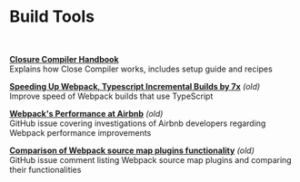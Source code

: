 # Build Tools

<br>

**[Closure Compiler Handbook](https://github.com/roman01la/closure-compiler-handbook)**<br>
Explains how Close Compiler works, includes setup guide and recipes

**[Speeding Up Webpack, Typescript Incremental Builds by 7x](https://medium.com/@kenneth_chau/speeding-up-webpack-typescript-incremental-builds-by-7x-3912ba4c1d15)** _(old)_<br>
Improve speed of Webpack builds that use TypeScript

**[Webpack's Performance at Airbnb](https://github.com/webpack/webpack/issues/5718)** _(old)_<br>
GitHub issue covering investigations of Airbnb developers regarding Webpack performance improvements

**[Comparison of Webpack source map plugins functionality](https://github.com/webpack/webpack/issues/2145#issuecomment-294361203)** _(old)_<br>
GitHub issue comment listing Webpack source map plugins and comparing their functionalities
